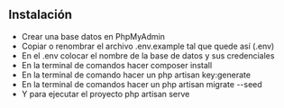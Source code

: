 ## Instalación

- Crear una base datos en PhpMyAdmin
- Copiar o renombrar el archivo .env.example tal que quede así (.env)
- En el .env colocar el nombre de la base de datos y sus credenciales
- En la terminal de comandos hacer composer install 
- En la terminal de comando hacer un php artisan key:generate
- En la terminal de comandos hacer un php artisan migrate --seed
- Y para ejecutar el proyecto php artisan serve
